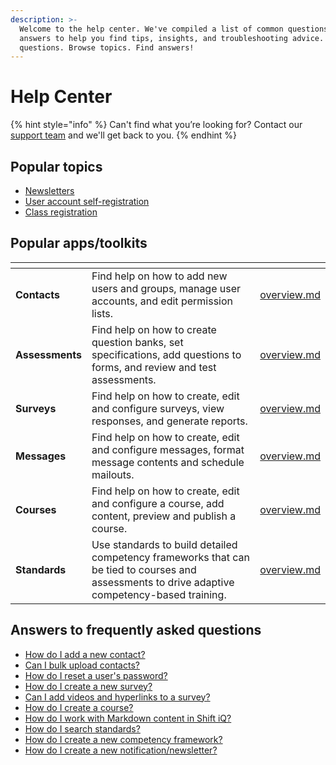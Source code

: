 ```yaml
---
description: >-
  Welcome to the help center. We've compiled a list of common questions and
  answers to help you find tips, insights, and troubleshooting advice. Ask
  questions. Browse topics. Find answers!
---
```


# Help Center

{% hint style="info" %}
Can't find what you’re looking for? Contact our [support team](mailto:support@shiftiq.com) and we'll get back to you.
{% endhint %}

## Popular topics

* [Newsletters](messages/authoring-messages/create-new-message.md)
* [User account self-registration](contacts/adding-new-contacts/user-self-registration.md)
* [Class registration](events/overview.md)

## Popular apps/toolkits

<table data-view="cards"><thead><tr><th></th><th></th><th data-hidden data-card-target data-type="content-ref"></th></tr></thead><tbody><tr><td><strong>Contacts</strong></td><td>Find help on how to add new users and groups, manage user accounts, and edit permission lists.</td><td><a href="contacts/overview.md">overview.md</a></td></tr><tr><td><strong>Assessments</strong></td><td>Find help on how to create question banks, set specifications, add questions to forms, and review and test assessments.</td><td><a href="assessments/overview.md">overview.md</a></td></tr><tr><td><strong>Surveys</strong></td><td>Find help on how to create, edit and configure surveys, view responses, and generate reports.</td><td><a href="surveys/overview.md">overview.md</a></td></tr><tr><td><strong>Messages</strong></td><td>Find help on how to create, edit and configure messages, format message contents and schedule mailouts.</td><td><a href="messages/overview.md">overview.md</a></td></tr><tr><td><strong>Courses</strong></td><td>Find help on how to create, edit and configure a course, add content, preview and publish a course.</td><td><a href="courses/overview.md">overview.md</a></td></tr><tr><td><strong>Standards</strong></td><td>Use standards to build detailed competency frameworks that can be tied to courses and assessments to drive adaptive competency-based training.</td><td><a href="standards/overview.md">overview.md</a></td></tr></tbody></table>

## Answers to frequently asked questions

* [How do I add a new contact?](contacts/adding-new-contacts/)
* [Can I bulk upload contacts?](contacts/adding-new-contacts/upload-contacts.md)
* [How do I reset a user's password?](contacts/editing-contacts/password-resets.md)
* [How do I create a new survey?](surveys/create-survey/)
* [Can I add videos and hyperlinks to a survey?](surveys/question-configuration/add-videos-hyperlinks.md)
* [How do I create a course?](courses/overview.md)
* [How do I work with Markdown content in Shift iQ?](messages/authoring-messages/markdown-reference.md)
* [How do I search standards?](standards/edit-standards/searching-standards.md)
* [How do I create a new competency framework?](standards/create-standards/)
* [How do I create a new notification/newsletter?](messages/overview.md)
